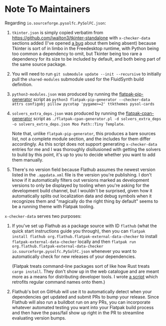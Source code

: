 # Note To Maintainers

Regarding `io.sourceforge.pysolfc.PySolFC.json`:

1. `tkinter.json` is simply copied verbatim from
   <https://github.com/iwalton3/tkinter-standalone> with `x-checker-data`
   sections added (I've opened
   [a bug](https://github.com/iwalton3/tkinter-standalone/issues/4) about them
   being absent) because Tkinter is sort of in limbo in the Freedesktop runtime,
   with Python being too common a dependency to omit, but Tkinter being too rare
   a dependency for its size to be included by default, and both being part of
   the same source package.
2. You will need to run `git submodule update --init --recursive` to initially
   pull the `shared-modules` submodule used for the FluidSynth build definition.
3. `python3-modules.json` was produced by running the
   [flatpak-pip-generator](https://github.com/flatpak/flatpak-builder-tools/blob/master/pip/flatpak-pip-generator)
   script as
   `python3 flatpak-pip-generator --checker-data attrs configobj pillow pycotap 'pygame>=2' ttkthemes pysol-cards`
4. `solvers_extra_deps.json` was produced by running the
   [flatpak-cpan-generator](https://github.com/flatpak/flatpak-builder-tools/tree/master/cpan)
   script as
   `./flatpak-cpan-generator.pl -d solvers_extra_deps -o solvers_extra_deps.json Moo Path::Tiny Template`.

   Note that, unlike `flatpak-pip-generator`, this produces a bare sources list,
   not a complete module section, and the includes for them differ accordingly.
   As this script does not support generating `x-checker-data` entries for me
   and I was thoroughly disillusioned with getting the solvers to build by this
   point, it's up to you to decide whether you want to add them manually.

5. There's no version field because Flathub assumes the newest version listed in
   the `.appdata.xml` file is the version you're publishing. I don't know if it
   automatically filters out versions marked as development versions to only be
   displayed by tooling when you're asking for the development build channel,
   but I wouldn't be surprised, given how it automatically splits out
   localization data and debug symbols when it recognizes them and "magically do
   the right thing by default" seems to be a running theme with Flatpak tooling.

`x-checker-data` serves two purposes:

1. If you've set up Flathub as a package source with ID `flathub` (what the
   quick start instructions guide you through), then you can
   `flatpak install flathub org.flathub.flatpak-external-data-checker` to
   install `flatpak-external-data-checker` locally and then
   `flatpak run org.flathub.flatpak-external-data-checker io.sourceforge.pysolfc.PySolFC.json`
   whenever you want to automatically check for new releases of your
   dependencies.

   (Flatpak treats command-line packages sort of like how Rust treats
   `cargo install`. They don't show up in the web catalogue and are meant more
   as a means for distributing developer tools. I wrote
   [a script](https://gist.github.com/ssokolow/db565fd8a82d6002baada946adb81f68)
   which retrofits regular command names onto them.)

2. Flathub's bot on GitHub will use it to automatically detect when your
   dependencies get updated and submit PRs to bump your release. Since Flathub
   will also run a buildbot run on any PRs, you can incorporate whatever
   automated testing you want into your Flatpak build process and then have the
   pass/fail show up right in the PR to streamline evaluating version bumps.
